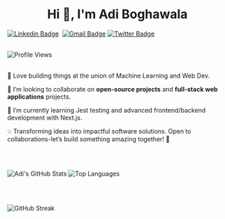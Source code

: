 <h1 align="center">Hi 👋, I'm Adi Boghawala</h1>

[![Linkedin Badge](https://img.shields.io/badge/linkedin%20-%230077B5.svg?&style=for-the-badge&logo=linkedin&logoColor=white)][linkedin]&nbsp;
[![Gmail Badge](https://img.shields.io/badge/-gmail-EA4335?style=for-the-badge&logo=Gmail&logoColor=white)][mail]
[![Twitter Badge](https://img.shields.io/badge/X-%231DA1F2.svg?&style=for-the-badge&logo=X&logoColor=white)][twitter]
<br><br>

![Profile Views](https://komarev.com/ghpvc/?username=Adi-204)
<br><br>

🤖 Love building things at the union of Machine Learning and Web Dev.

👯 I’m looking to collaborate on **open-source projects** and **full-stack web applications** projects.

🌱 I’m currently learning Jest testing and advanced frontend/backend development with Next.js.

💡 Transforming ideas into impactful software solutions. Open to collaborations-let’s build something amazing together! 🚀

<br><br>

<p><img align="left" src="https://github-readme-stats.vercel.app/api?username=Adi-204&show_icons=true" alt="Adi's GitHub Stats" /></p>

<p><img align="centre" src="https://github-readme-stats.vercel.app/api/top-langs/?username=Adi-204&layout=compact" alt="Top Languages" /></p>

<br><br>

<p><img align="centre" src="https://streak-stats.demolab.com/?user=Adi-204" alt="GitHub Streak" /></p>

[linkedin]: https://www.linkedin.com/in/adi-boghawala/
[mail]: mailto:boghawalaadi@gmail.com
[twitter]: https://x.com/AdiBoghawala
